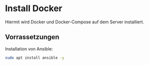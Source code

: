 # Install Docker
Hiermit wird Docker und Docker-Compose auf dem Server installiert.

## Vorrassetzungen
Installation von Ansible:
```bash
sudo apt install ansible -y
```